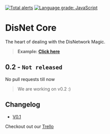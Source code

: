 [![Total alerts](https://img.shields.io/lgtm/alerts/g/DisNetwork/core.svg?logo=lgtm&logoWidth=18)](https://lgtm.com/projects/g/DisNetwork/core/alerts/)
[![Language grade: JavaScript](https://img.shields.io/lgtm/grade/javascript/g/DisNetwork/core.svg?logo=lgtm&logoWidth=18)](https://lgtm.com/projects/g/DisNetwork/core/context:javascript)
# DisNet Core
The heart of dealing with the DisNetwork Magic.
> **Example: [Click here](https://github.com/DisNetwork/example)**

## **0.2 - `Not released`**
No pull requests till now
> We are working on v0.2 :)

## Changelog
- [V0.1](./CHANGELOG.md)

Checkout out our [Trello](https://trello.com/b/TWN05AAJ/disnetwork)